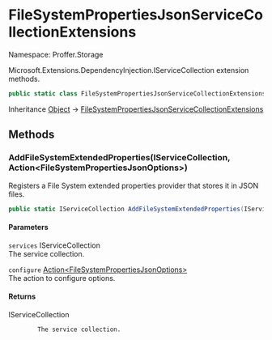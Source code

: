 # FileSystemPropertiesJsonServiceCollectionExtensions

Namespace: Proffer.Storage

Microsoft.Extensions.DependencyInjection.IServiceCollection extension methods.

```csharp
public static class FileSystemPropertiesJsonServiceCollectionExtensions
```

Inheritance [Object](https://docs.microsoft.com/en-us/dotnet/api/system.object) → [FileSystemPropertiesJsonServiceCollectionExtensions](./proffer.storage.filesystempropertiesjsonservicecollectionextensions.md)

## Methods

### **AddFileSystemExtendedProperties(IServiceCollection, Action&lt;FileSystemPropertiesJsonOptions&gt;)**

Registers a File System extended properties provider that stores it in JSON files.

```csharp
public static IServiceCollection AddFileSystemExtendedProperties(IServiceCollection services, Action<FileSystemPropertiesJsonOptions> configure)
```

#### Parameters

`services` IServiceCollection<br>
The service collection.

`configure` [Action&lt;FileSystemPropertiesJsonOptions&gt;](https://docs.microsoft.com/en-us/dotnet/api/system.action-1)<br>
The action to configure options.

#### Returns

IServiceCollection<br>

            The service collection.
